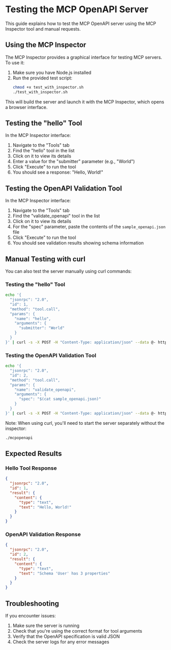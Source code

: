 # Testing the MCP OpenAPI Server

This guide explains how to test the MCP OpenAPI server using the MCP Inspector tool and manual requests.

## Using the MCP Inspector

The MCP Inspector provides a graphical interface for testing MCP servers. To use it:

1. Make sure you have Node.js installed
2. Run the provided test script:
   ```bash
   chmod +x test_with_inspector.sh
   ./test_with_inspector.sh
   ```

This will build the server and launch it with the MCP Inspector, which opens a browser interface.

## Testing the "hello" Tool

In the MCP Inspector interface:

1. Navigate to the "Tools" tab
2. Find the "hello" tool in the list
3. Click on it to view its details
4. Enter a value for the "submitter" parameter (e.g., "World")
5. Click "Execute" to run the tool
6. You should see a response: "Hello, World!"

## Testing the OpenAPI Validation Tool

In the MCP Inspector interface:

1. Navigate to the "Tools" tab
2. Find the "validate_openapi" tool in the list
3. Click on it to view its details
4. For the "spec" parameter, paste the contents of the `sample_openapi.json` file
5. Click "Execute" to run the tool
6. You should see validation results showing schema information

## Manual Testing with curl

You can also test the server manually using curl commands:

### Testing the "hello" Tool

```bash
echo '{
  "jsonrpc": "2.0",
  "id": 1,
  "method": "tool.call",
  "params": {
    "name": "hello",
    "arguments": {
      "submitter": "World"
    }
  }
}' | curl -s -X POST -H "Content-Type: application/json" --data @- http://localhost:8080/
```

### Testing the OpenAPI Validation Tool

```bash
echo '{
  "jsonrpc": "2.0",
  "id": 2,
  "method": "tool.call",
  "params": {
    "name": "validate_openapi",
    "arguments": {
      "spec": "$(cat sample_openapi.json)"
    }
  }
}' | curl -s -X POST -H "Content-Type: application/json" --data @- http://localhost:8080/
```

Note: When using curl, you'll need to start the server separately without the inspector:

```bash
./mcpopenapi
```

## Expected Results

### Hello Tool Response

```json
{
  "jsonrpc": "2.0",
  "id": 1,
  "result": {
    "content": {
      "type": "text",
      "text": "Hello, World!"
    }
  }
}
```

### OpenAPI Validation Response

```json
{
  "jsonrpc": "2.0",
  "id": 2,
  "result": {
    "content": {
      "type": "text",
      "text": "Schema 'User' has 3 properties"
    }
  }
}
```

## Troubleshooting

If you encounter issues:

1. Make sure the server is running
2. Check that you're using the correct format for tool arguments
3. Verify that the OpenAPI specification is valid JSON
4. Check the server logs for any error messages
